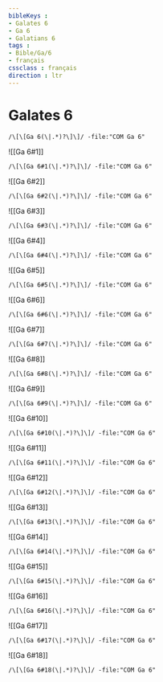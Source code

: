 ```yaml
---
bibleKeys : 
- Galates 6
- Ga 6
- Galatians 6
tags : 
- Bible/Ga/6
- français
cssclass : français
direction : ltr
---
```


# Galates 6

```query
/\[\[Ga 6(\|.*)?\]\]/ -file:"COM Ga 6"
```



![[Ga 6#1]]

```query
/\[\[Ga 6#1(\|.*)?\]\]/ -file:"COM Ga 6"
```

![[Ga 6#2]]

```query
/\[\[Ga 6#2(\|.*)?\]\]/ -file:"COM Ga 6"
```

![[Ga 6#3]]

```query
/\[\[Ga 6#3(\|.*)?\]\]/ -file:"COM Ga 6"
```

![[Ga 6#4]]

```query
/\[\[Ga 6#4(\|.*)?\]\]/ -file:"COM Ga 6"
```

![[Ga 6#5]]

```query
/\[\[Ga 6#5(\|.*)?\]\]/ -file:"COM Ga 6"
```

![[Ga 6#6]]

```query
/\[\[Ga 6#6(\|.*)?\]\]/ -file:"COM Ga 6"
```

![[Ga 6#7]]

```query
/\[\[Ga 6#7(\|.*)?\]\]/ -file:"COM Ga 6"
```

![[Ga 6#8]]

```query
/\[\[Ga 6#8(\|.*)?\]\]/ -file:"COM Ga 6"
```

![[Ga 6#9]]

```query
/\[\[Ga 6#9(\|.*)?\]\]/ -file:"COM Ga 6"
```

![[Ga 6#10]]

```query
/\[\[Ga 6#10(\|.*)?\]\]/ -file:"COM Ga 6"
```

![[Ga 6#11]]

```query
/\[\[Ga 6#11(\|.*)?\]\]/ -file:"COM Ga 6"
```

![[Ga 6#12]]

```query
/\[\[Ga 6#12(\|.*)?\]\]/ -file:"COM Ga 6"
```

![[Ga 6#13]]

```query
/\[\[Ga 6#13(\|.*)?\]\]/ -file:"COM Ga 6"
```

![[Ga 6#14]]

```query
/\[\[Ga 6#14(\|.*)?\]\]/ -file:"COM Ga 6"
```

![[Ga 6#15]]

```query
/\[\[Ga 6#15(\|.*)?\]\]/ -file:"COM Ga 6"
```

![[Ga 6#16]]

```query
/\[\[Ga 6#16(\|.*)?\]\]/ -file:"COM Ga 6"
```

![[Ga 6#17]]

```query
/\[\[Ga 6#17(\|.*)?\]\]/ -file:"COM Ga 6"
```

![[Ga 6#18]]

```query
/\[\[Ga 6#18(\|.*)?\]\]/ -file:"COM Ga 6"
```

